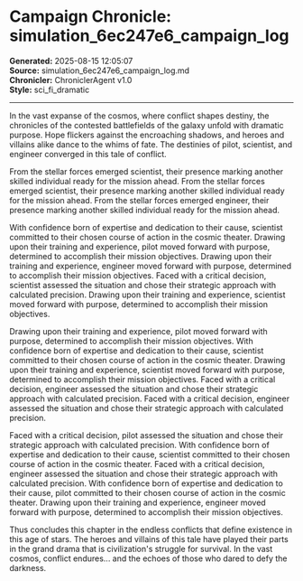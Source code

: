 # Campaign Chronicle: simulation_6ec247e6_campaign_log

**Generated:** 2025-08-15 12:05:07  
**Source:** simulation_6ec247e6_campaign_log.md  
**Chronicler:** ChroniclerAgent v1.0  
**Style:** sci_fi_dramatic  

---

In the vast expanse of the cosmos, where conflict shapes destiny, the chronicles of the contested battlefields of the galaxy unfold with dramatic purpose. Hope flickers against the encroaching shadows, and heroes and villains alike dance to the whims of fate. The destinies of pilot, scientist, and engineer converged in this tale of conflict.

From the stellar forces emerged scientist, their presence marking another skilled individual ready for the mission ahead. From the stellar forces emerged scientist, their presence marking another skilled individual ready for the mission ahead. From the stellar forces emerged engineer, their presence marking another skilled individual ready for the mission ahead. 

With confidence born of expertise and dedication to their cause, scientist committed to their chosen course of action in the cosmic theater. Drawing upon their training and experience, pilot moved forward with purpose, determined to accomplish their mission objectives. Drawing upon their training and experience, engineer moved forward with purpose, determined to accomplish their mission objectives. Faced with a critical decision, scientist assessed the situation and chose their strategic approach with calculated precision. Drawing upon their training and experience, scientist moved forward with purpose, determined to accomplish their mission objectives. 

Drawing upon their training and experience, pilot moved forward with purpose, determined to accomplish their mission objectives. With confidence born of expertise and dedication to their cause, scientist committed to their chosen course of action in the cosmic theater. Drawing upon their training and experience, scientist moved forward with purpose, determined to accomplish their mission objectives. Faced with a critical decision, engineer assessed the situation and chose their strategic approach with calculated precision. Faced with a critical decision, engineer assessed the situation and chose their strategic approach with calculated precision. 

Faced with a critical decision, pilot assessed the situation and chose their strategic approach with calculated precision. With confidence born of expertise and dedication to their cause, scientist committed to their chosen course of action in the cosmic theater. Faced with a critical decision, engineer assessed the situation and chose their strategic approach with calculated precision. With confidence born of expertise and dedication to their cause, pilot committed to their chosen course of action in the cosmic theater. Drawing upon their training and experience, engineer moved forward with purpose, determined to accomplish their mission objectives.

Thus concludes this chapter in the endless conflicts that define existence in this age of stars. The heroes and villains of this tale have played their parts in the grand drama that is civilization's struggle for survival. In the vast cosmos, conflict endures... and the echoes of those who dared to defy the darkness.